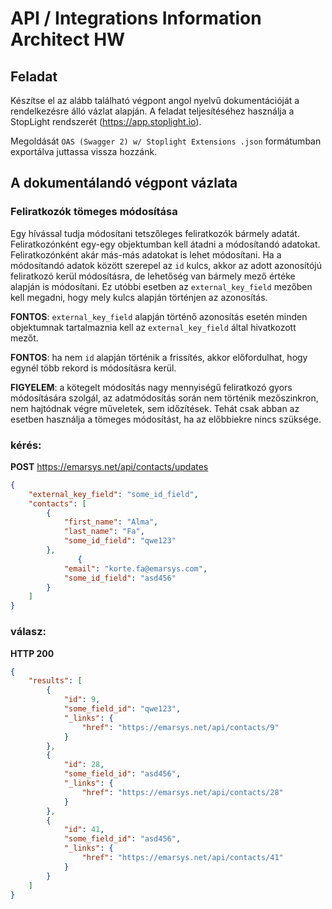 # API / Integrations Information Architect HW

## Feladat

Készítse el az alább található végpont angol nyelvű dokumentációját a rendelkezésre álló vázlat alapján.
A feladat teljesítéséhez használja a StopLight rendszerét (https://app.stoplight.io).

Megoldását `OAS (Swagger 2) w/ Stoplight Extensions .json` formátumban exportálva juttassa vissza hozzánk.

## A dokumentálandó végpont vázlata

### Feliratkozók tömeges módosítása

Egy hívással tudja módosítani tetszőleges feliratkozók bármely adatát. Feliratkozónként egy-egy objektumban kell átadni a módosítandó adatokat. Feliratkozónként akár más-más adatokat is lehet módosítani. Ha a módosítandó adatok között szerepel az `id` kulcs, akkor az adott azonosítójú feliratkozó kerül módosításra, de lehetőség van bármely mező értéke alapján is módosítani. Ez utóbbi esetben az `external_key_field` mezőben kell megadni, hogy mely kulcs alapján történjen az azonosítás.

**FONTOS**: `external_key_field` alapján történő azonosítás esetén minden objektumnak tartalmaznia kell az `external_key_field` által hivatkozott mezőt.

**FONTOS**: ha nem `id` alapján történik a frissítés, akkor előfordulhat, hogy egynél több rekord is módosításra kerül.

**FIGYELEM**: a kötegelt módosítás nagy mennyiségű feliratkozó gyors módosítására szolgál, az adatmódosítás során nem történik mezőszinkron, nem hajtódnak végre műveletek, sem időzítések. Tehát csak abban az esetben használja a tömeges módosítást, ha az előbbiekre nincs szüksége.

### kérés:

**POST** https://emarsys.net/api/contacts/updates

```json
{
    "external_key_field": "some_id_field",
    "contacts": [
        {
            "first_name": "Alma",
            "last_name": "Fa",
            "some_id_field": "qwe123"
        },
               {
            "email": "korte.fa@emarsys.com",
            "some_id_field": "asd456"
        }
    ]
}
```

### válasz:

**HTTP 200**

```json
{
    "results": [
        {
            "id": 9,
            "some_field_id": "qwe123",
            "_links": {
                "href": "https://emarsys.net/api/contacts/9"
            }
        },
        {
            "id": 28,
            "some_field_id": "asd456",
            "_links": {
                "href": "https://emarsys.net/api/contacts/28"
            }
        },
        {
            "id": 41,
            "some_field_id": "asd456",
            "_links": {
                "href": "https://emarsys.net/api/contacts/41"
            }
        }
    ]
}
```
